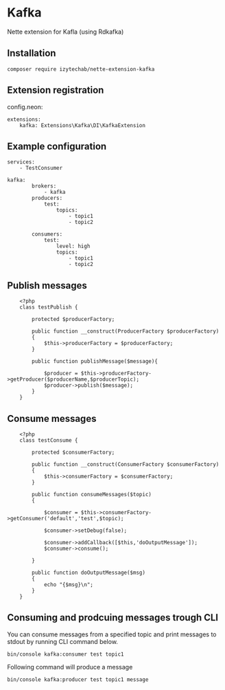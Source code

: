 # Kafka

Nette extension for Kafla (using Rdkafka)

## Installation

```
composer require izytechab/nette-extension-kafka
```

## Extension registration

config.neon:

```
extensions:
	kafka: Extensions\Kafka\DI\KafkaExtension   
```

## Example configuration

```
services:
	- TestConsumer

kafka:
		brokers: 
			- kafka
		producers:
			test:
				topics: 
					- topic1
					- topic2

		consumers:
			test:
				level: high
				topics: 
					- topic1
					- topic2

```

## Publish messages

```
    <?php
    class testPublish {
    
        protected $producerFactory;

        public function __construct(ProducerFactory $producerFactory)
        {
            $this->producerFactory = $producerFactory;
        }

        public function publishMessage($message){

            $producer = $this->producerFactory->getProducer($producerName,$producerTopic);
            $producer->publish($message);
        }
    }

```

## Consume messages

```
    <?php
    class testConsume {
    
        protected $consumerFactory;

        public function __construct(ConsumerFactory $consumerFactory)
        {
            $this->consumerFactory = $consumerFactory;
        }

        public function consumeMessages($topic)
        {
            
            $consumer = $this->consumerFactory->getConsumer('default','test',$topic);
        
            $consumer->setDebug(false);

            $consumer->addCallback([$this,'doOutputMessage']);
            $consumer->consume();

        }

        public function doOutputMessage($msg)
        {
            echo "{$msg}\n";
        }
    }

```


## Consuming and prodcuing messages trough CLI

You can consume messages from a specified topic and print messages to stdout by running CLI command below.

```
bin/console kafka:consumer test topic1

```

Following command will produce a message

```
bin/console kafka:producer test topic1 message
```
